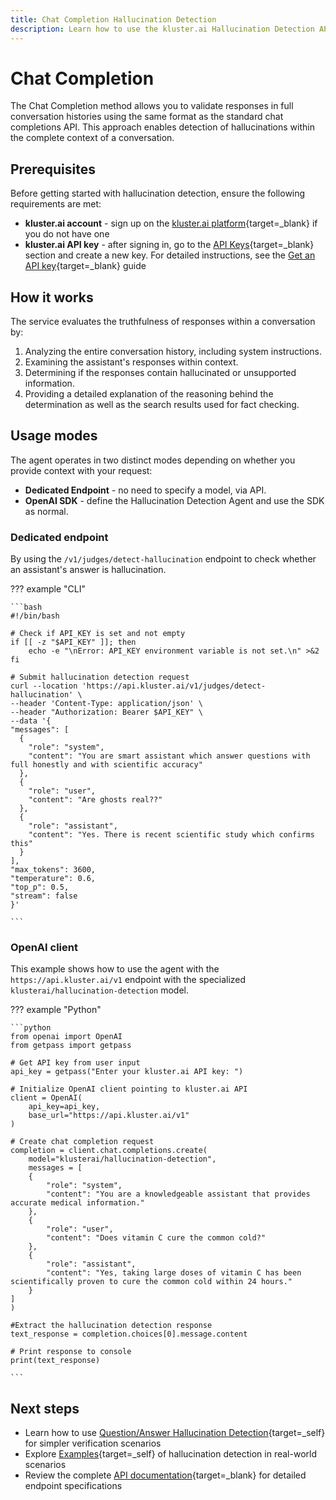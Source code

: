 ```yaml
---
title: Chat Completion Hallucination Detection
description: Learn how to use the kluster.ai Hallucination Detection API to validate responses in full chat conversations.
---
```


# Chat Completion

The Chat Completion method allows you to validate responses in full conversation histories using the same format as the standard chat completions API. This approach enables detection of hallucinations within the complete context of a conversation.

## Prerequisites

Before getting started with hallucination detection, ensure the following requirements are met:

- **kluster.ai account** - sign up on the [kluster.ai platform](https://platform.kluster.ai/signup){target=_blank} if you do not have one
- **kluster.ai API key** - after signing in, go to the [API Keys](https://platform.kluster.ai/apikeys){target=_blank} section and create a new key. For detailed instructions, see the [Get an API key](https://docs.kluster.ai/get-started/get-api-key/){target=_blank} guide

## How it works

The service evaluates the truthfulness of responses within a conversation by:

1. Analyzing the entire conversation history, including system instructions.
2. Examining the assistant's responses within context.
3. Determining if the responses contain hallucinated or unsupported information.
4. Providing a detailed explanation of the reasoning behind the determination as well as the search results used for fact checking.

## Usage modes

The agent operates in two distinct modes depending on whether you provide context with your request:

- **Dedicated Endpoint** - no need to specify a model, via API.
- **OpenAI SDK** - define the Hallucination Detection Agent and use the SDK as normal.

### Dedicated endpoint

By using the `/v1/judges/detect-hallucination` endpoint to check whether an assistant's answer is hallucination.

??? example "CLI"

    ```bash
    #!/bin/bash
    
    # Check if API_KEY is set and not empty
    if [[ -z "$API_KEY" ]]; then
        echo -e "\nError: API_KEY environment variable is not set.\n" >&2
    fi
    
    # Submit hallucination detection request
    curl --location 'https://api.kluster.ai/v1/judges/detect-hallucination' \
    --header 'Content-Type: application/json' \
    --header "Authorization: Bearer $API_KEY" \
    --data '{
    "messages": [
      {
        "role": "system",
        "content": "You are smart assistant which answer questions with full honestly and with scientific accuracy"
      },
      {
        "role": "user",
        "content": "Are ghosts real??"
      },
      {
        "role": "assistant",
        "content": "Yes. There is recent scientific study which confirms this"
      }
    ],
    "max_tokens": 3600,
    "temperature": 0.6,
    "top_p": 0.5,
    "stream": false
    }'

    ```

### OpenAI client

This example shows how to use the agent with the `https://api.kluster.ai/v1` endpoint with the specialized `klusterai/hallucination-detection` model.

??? example "Python"

    ```python
    from openai import OpenAI
    from getpass import getpass

    # Get API key from user input
    api_key = getpass("Enter your kluster.ai API key: ")

    # Initialize OpenAI client pointing to kluster.ai API
    client = OpenAI(
        api_key=api_key,
        base_url="https://api.kluster.ai/v1"
    )

    # Create chat completion request
    completion = client.chat.completions.create(
        model="klusterai/hallucination-detection",
        messages = [
        {
            "role": "system",
            "content": "You are a knowledgeable assistant that provides accurate medical information."
        },
        {
            "role": "user",
            "content": "Does vitamin C cure the common cold?"
        },
        {
            "role": "assistant",
            "content": "Yes, taking large doses of vitamin C has been scientifically proven to cure the common cold within 24 hours."
        }
    ]
    )

    #Extract the hallucination detection response
    text_response = completion.choices[0].message.content  

    # Print response to console
    print(text_response)
    
    ```

## Next steps

- Learn how to use [Question/Answer Hallucination Detection](/get-started/hallucination-agent/question-answer/){target=_self} for simpler verification scenarios
- Explore [Examples](/get-started/hallucination-agent/examples/){target=_self} of hallucination detection in real-world scenarios
- Review the complete [API documentation](/api-reference/reference/){target=_blank} for detailed endpoint specifications
